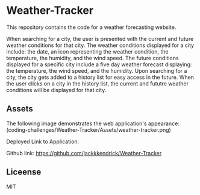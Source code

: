 # Weather-Tracker
This repository contains the code for a weather forecasting website. 

When searching for a city, the user is presented with the current and future weather conditions for that city. 
The weather conditions displayed for a city include: the date, an icon representing the weather condition, the temperature, the humidity, and the wind speed. 
The future conditions displayed for a specific city include a five day weather forecast displaying: the temperature, the wind speed, and the humidity.
Upon searching for a city, the city gets added to a history list for easy access in the future. 
When the user clicks on a city in the history list, the current and fututre weather conditions will be displayed for that city. 


## Assets

The following image demonstrates the web application's appearance:
(coding-challenges/Weather-Tracker/Assets/weather-tracker.png)

Deployed Link to Application:

Github link: 
https://github.com/jackkkendrick/Weather-Tracker
## Liceense
MIT